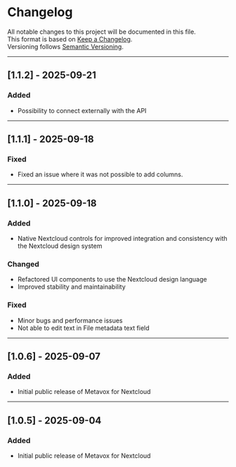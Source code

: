# Changelog

All notable changes to this project will be documented in this file.  
This format is based on [Keep a Changelog](https://keepachangelog.com/en/1.0.0/).  
Versioning follows [Semantic Versioning](https://semver.org/).

---

## [1.1.2] - 2025-09-21

### Added
- Possibility to connect externally with the API

---

## [1.1.1] - 2025-09-18

### Fixed
- Fixed an issue where it was not possible to add columns.

---

## [1.1.0] - 2025-09-18
### Added
- Native Nextcloud controls for improved integration and consistency with the Nextcloud design system

### Changed
- Refactored UI components to use the Nextcloud design language
- Improved stability and maintainability

### Fixed
- Minor bugs and performance issues
- Not able to edit text in File metadata text field

---

## [1.0.6] - 2025-09-07
### Added
- Initial public release of Metavox for Nextcloud
  
---

## [1.0.5] - 2025-09-04
### Added
- Initial public release of Metavox for Nextcloud
